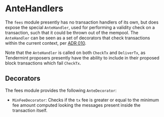 <!--
order: 3
-->

# AnteHandlers

The `fees` module presently has no transaction handlers of its own, but does expose the special `AnteHandler`, used for performing a validity check on a transaction, such that it could be thrown out of the mempool.
The `AnteHandler` can be seen as a set of decorators that check transactions within the current context, per [ADR 010](https://github.com/cosmos/cosmos-sdk/blob/v0.43.0-alpha1/docs/architecture/adr-010-modular-antehandler.md).

Note that the `AnteHandler` is called on both `CheckTx` and `DeliverTx`, as Tendermint proposers presently have the ability to include in their proposed block transactions which fail `CheckTx`.

## Decorators

The fees module provides the following `AnteDecorator`:

* `MinFeeDecorator`: Checks if the `tx` fee is greater or equal to the minimum fee amount computed looking the messages present inside the transaction itself.
